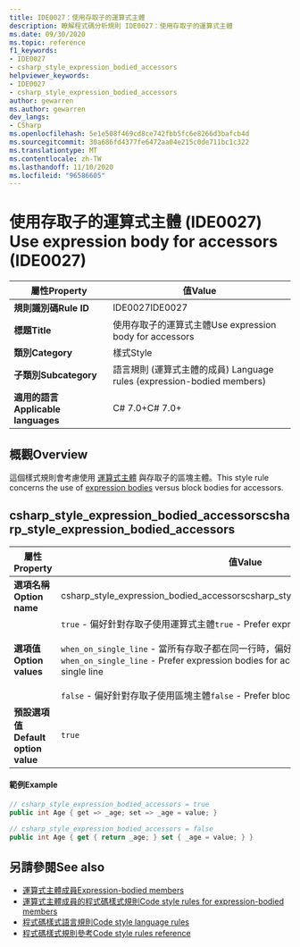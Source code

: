 ```yaml
---
title: IDE0027：使用存取子的運算式主體
description: 瞭解程式碼分析規則 IDE0027：使用存取子的運算式主體
ms.date: 09/30/2020
ms.topic: reference
f1_keywords:
- IDE0027
- csharp_style_expression_bodied_accessors
helpviewer_keywords:
- IDE0027
- csharp_style_expression_bodied_accessors
author: gewarren
ms.author: gewarren
dev_langs:
- CSharp
ms.openlocfilehash: 5e1e508f469cd8ce742fbb5fc6e8266d3bafcb4d
ms.sourcegitcommit: 30a686fd4377fe6472aa04e215c0de711bc1c322
ms.translationtype: MT
ms.contentlocale: zh-TW
ms.lasthandoff: 11/10/2020
ms.locfileid: "96586605"
---
```

# <a name="use-expression-body-for-accessors-ide0027"></a><span data-ttu-id="0889d-103">使用存取子的運算式主體 (IDE0027) </span><span class="sxs-lookup"><span data-stu-id="0889d-103">Use expression body for accessors (IDE0027)</span></span>

|<span data-ttu-id="0889d-104">屬性</span><span class="sxs-lookup"><span data-stu-id="0889d-104">Property</span></span>|<span data-ttu-id="0889d-105">值</span><span class="sxs-lookup"><span data-stu-id="0889d-105">Value</span></span>|
|-|-|
| <span data-ttu-id="0889d-106">**規則識別碼**</span><span class="sxs-lookup"><span data-stu-id="0889d-106">**Rule ID**</span></span> | <span data-ttu-id="0889d-107">IDE0027</span><span class="sxs-lookup"><span data-stu-id="0889d-107">IDE0027</span></span> |
| <span data-ttu-id="0889d-108">**標題**</span><span class="sxs-lookup"><span data-stu-id="0889d-108">**Title**</span></span> | <span data-ttu-id="0889d-109">使用存取子的運算式主體</span><span class="sxs-lookup"><span data-stu-id="0889d-109">Use expression body for accessors</span></span> |
| <span data-ttu-id="0889d-110">**類別**</span><span class="sxs-lookup"><span data-stu-id="0889d-110">**Category**</span></span> | <span data-ttu-id="0889d-111">樣式</span><span class="sxs-lookup"><span data-stu-id="0889d-111">Style</span></span> |
| <span data-ttu-id="0889d-112">**子類別**</span><span class="sxs-lookup"><span data-stu-id="0889d-112">**Subcategory**</span></span> | <span data-ttu-id="0889d-113">語言規則 (運算式主體的成員) </span><span class="sxs-lookup"><span data-stu-id="0889d-113">Language rules (expression-bodied members)</span></span> |
| <span data-ttu-id="0889d-114">**適用的語言**</span><span class="sxs-lookup"><span data-stu-id="0889d-114">**Applicable languages**</span></span> | <span data-ttu-id="0889d-115">C# 7.0+</span><span class="sxs-lookup"><span data-stu-id="0889d-115">C# 7.0+</span></span> |

## <a name="overview"></a><span data-ttu-id="0889d-116">概觀</span><span class="sxs-lookup"><span data-stu-id="0889d-116">Overview</span></span>

<span data-ttu-id="0889d-117">這個樣式規則會考慮使用 [運算式主體](../../../csharp/programming-guide/statements-expressions-operators/expression-bodied-members.md) 與存取子的區塊主體。</span><span class="sxs-lookup"><span data-stu-id="0889d-117">This style rule concerns the use of [expression bodies](../../../csharp/programming-guide/statements-expressions-operators/expression-bodied-members.md) versus block bodies for accessors.</span></span>

## <a name="csharp_style_expression_bodied_accessors"></a><span data-ttu-id="0889d-118">csharp_style_expression_bodied_accessors</span><span class="sxs-lookup"><span data-stu-id="0889d-118">csharp_style_expression_bodied_accessors</span></span>

|<span data-ttu-id="0889d-119">屬性</span><span class="sxs-lookup"><span data-stu-id="0889d-119">Property</span></span>|<span data-ttu-id="0889d-120">值</span><span class="sxs-lookup"><span data-stu-id="0889d-120">Value</span></span>|
|-|-|
| <span data-ttu-id="0889d-121">**選項名稱**</span><span class="sxs-lookup"><span data-stu-id="0889d-121">**Option name**</span></span> | <span data-ttu-id="0889d-122">csharp_style_expression_bodied_accessors</span><span class="sxs-lookup"><span data-stu-id="0889d-122">csharp_style_expression_bodied_accessors</span></span>
| <span data-ttu-id="0889d-123">**選項值**</span><span class="sxs-lookup"><span data-stu-id="0889d-123">**Option values**</span></span> | <span data-ttu-id="0889d-124">`true` - 偏好針對存取子使用運算式主體</span><span class="sxs-lookup"><span data-stu-id="0889d-124">`true` - Prefer expression bodies for accessors</span></span><br /><br /><span data-ttu-id="0889d-125">`when_on_single_line` - 當所有存取子都在同一行時，偏好針對存取子使用運算式主體</span><span class="sxs-lookup"><span data-stu-id="0889d-125">`when_on_single_line` - Prefer expression bodies for accessors when they will be a single line</span></span><br /><br /><span data-ttu-id="0889d-126">`false` - 偏好針對存取子使用區塊主體</span><span class="sxs-lookup"><span data-stu-id="0889d-126">`false` - Prefer block bodies for accessors</span></span> |
| <span data-ttu-id="0889d-127">**預設選項值**</span><span class="sxs-lookup"><span data-stu-id="0889d-127">**Default option value**</span></span> | `true` |

#### <a name="example"></a><span data-ttu-id="0889d-128">範例</span><span class="sxs-lookup"><span data-stu-id="0889d-128">Example</span></span>

```csharp
// csharp_style_expression_bodied_accessors = true
public int Age { get => _age; set => _age = value; }

// csharp_style_expression_bodied_accessors = false
public int Age { get { return _age; } set { _age = value; } }
```

## <a name="see-also"></a><span data-ttu-id="0889d-129">另請參閱</span><span class="sxs-lookup"><span data-stu-id="0889d-129">See also</span></span>

- [<span data-ttu-id="0889d-130">運算式主體成員</span><span class="sxs-lookup"><span data-stu-id="0889d-130">Expression-bodied members</span></span>](../../../csharp/programming-guide/statements-expressions-operators/expression-bodied-members.md)
- [<span data-ttu-id="0889d-131">運算式主體成員的程式碼樣式規則</span><span class="sxs-lookup"><span data-stu-id="0889d-131">Code style rules for expression-bodied members</span></span>](expression-bodied-members.md)
- [<span data-ttu-id="0889d-132">程式碼樣式語言規則</span><span class="sxs-lookup"><span data-stu-id="0889d-132">Code style language rules</span></span>](language-rules.md)
- [<span data-ttu-id="0889d-133">程式碼樣式規則參考</span><span class="sxs-lookup"><span data-stu-id="0889d-133">Code style rules reference</span></span>](index.md)
